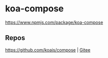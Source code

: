 # koa-compose

<https://www.npmjs.com/package/koa-compose>

## Repos

<https://github.com/koajs/compose> | [Gitee](https://gitee.com/mrhuangyuhui/koa-compose)
